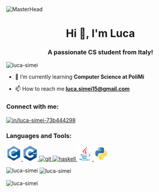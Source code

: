 ![MasterHead](https://user-images.githubusercontent.com/74038190/241765440-80728820-e06b-4f96-9c9e-9df46f0cc0a5.gif)
<h1 align="center">Hi 👋, I'm Luca</h1>
<h3 align="center">A passionate CS student from Italy!</h3>

<p align="left"> <img src="https://komarev.com/ghpvc/?username=luca-simei&label=Profile%20views&color=0e75b6&style=flat" alt="luca-simei" /> </p>

- 🌱 I’m currently learning **Computer Science at PoliMi**

- 📫 How to reach me **luca.simei15@gmail.com**

<h3 align="left">Connect with me:</h3>
<p align="left">
<a href="linkedin.com/in/luca-simei-73b444298" target="blank"><img align="center" src="https://raw.githubusercontent.com/rahuldkjain/github-profile-readme-generator/master/src/images/icons/Social/linked-in-alt.svg" alt="in/luca-simei-73b444298" height="30" width="40" /></a>
</p>

<h3 align="left">Languages and Tools:</h3>
<p align="left"> <a href="https://www.cprogramming.com/" target="_blank" rel="noreferrer"> <img src="https://raw.githubusercontent.com/devicons/devicon/master/icons/c/c-original.svg" alt="c" width="40" height="40"/> </a> <a href="https://www.w3schools.com/cpp/" target="_blank" rel="noreferrer"> <img src="https://raw.githubusercontent.com/devicons/devicon/master/icons/cplusplus/cplusplus-original.svg" alt="cplusplus" width="40" height="40"/> </a> <a href="https://git-scm.com/" target="_blank" rel="noreferrer"> <img src="https://www.vectorlogo.zone/logos/git-scm/git-scm-icon.svg" alt="git" width="40" height="40"/> </a> <a href="https://www.haskell.org/" target="_blank" rel="noreferrer"> <img src="https://upload.wikimedia.org/wikipedia/commons/1/1c/Haskell-Logo.svg" alt="haskell" width="40" height="40"/> </a> <a href="https://www.java.com" target="_blank" rel="noreferrer"> <img src="https://raw.githubusercontent.com/devicons/devicon/master/icons/java/java-original.svg" alt="java" width="40" height="40"/> </a> <a href="https://www.python.org" target="_blank" rel="noreferrer"> <img src="https://raw.githubusercontent.com/devicons/devicon/master/icons/python/python-original.svg" alt="python" width="40" height="40"/> </a> </p>

<p><img align="left" src="https://github-readme-stats.vercel.app/api/top-langs?username=luca-simei&theme=dark&show_icons=true&locale=en&layout=compact" alt="luca-simei" /></p>

<p>&nbsp;<img align="center" src="https://github-readme-stats.vercel.app/api?username=luca-simei&theme=dark&show_icons=true&locale=en" alt="luca-simei" /></p>

<p><img align="center" src="https://github-readme-streak-stats.herokuapp.com?user=luca-simei&theme=dark" alt="luca-simei" /></p>

